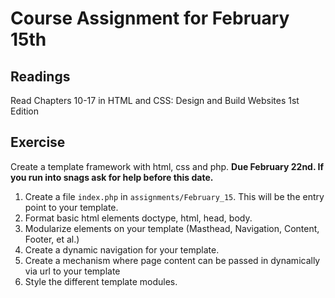 # Course Assignment for February 15th

## Readings
Read Chapters 10-17 in HTML and CSS: Design and Build Websites 1st Edition

## Exercise

Create a template framework with html, css and php.
**Due February 22nd. If you run into snags ask for help before this date.**

1. Create a file `index.php` in `assignments/February_15`. This will be the entry point to your template.
2. Format basic html elements doctype, html, head, body.
3. Modularize elements on your template (Masthead, Navigation, Content, Footer, et al.)
4. Create a dynamic navigation for your template.
5. Create a mechanism where page content can be passed in dynamically via url to your template
6. Style the different template modules.
